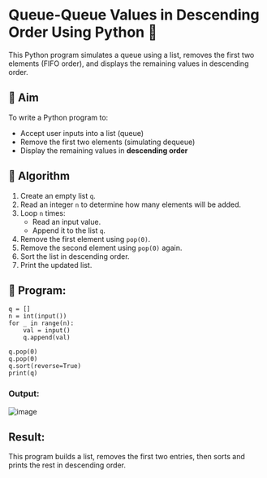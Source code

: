 # Queue-Queue Values in Descending Order Using Python 🧮

This Python program simulates a queue using a list, removes the first two elements (FIFO order), and displays the remaining values in descending order.

## 🎯 Aim

To write a Python program to:
- Accept user inputs into a list (queue)
- Remove the first two elements (simulating dequeue)
- Display the remaining values in **descending order**

## 🧠 Algorithm

1. Create an empty list `q`.
2. Read an integer `n` to determine how many elements will be added.
3. Loop `n` times:
   - Read an input value.
   - Append it to the list `q`.
4. Remove the first element using `pop(0)`.
5. Remove the second element using `pop(0)` again.
6. Sort the list in descending order.
7. Print the updated list.

## 🧪 Program: 
```
q = []
n = int(input())
for _ in range(n):
    val = input()
    q.append(val)

q.pop(0)
q.pop(0)
q.sort(reverse=True)
print(q)
```

### Output:
![image](https://github.com/user-attachments/assets/3925d564-5556-4530-b298-055f596ce3bb)


## Result:
This program builds a list, removes the first two entries, then sorts and prints the rest in descending order.
